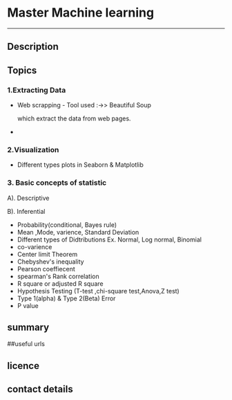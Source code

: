 # Master Machine learning
__________________________________________________________________________


## Description
## Topics
 ### 1.Extracting  Data
  * Web scrapping -  Tool used :->> Beautiful Soup
  
    which extract the data from web pages.
  * 
 ### 2.Visualization 
 * Different types plots in  Seaborn & Matplotlib 
 ### 3. Basic concepts of statistic
  A). Descriptive 
  
  B). Inferential 
  * Probability(conditional, Bayes rule)
 * Mean ,Mode, varience, Standard Deviation
 * Different types of Didtributions Ex. Normal, Log normal, Binomial 
 * co-varience
 * Center limit Theorem
 * Chebyshev's inequality
 * Pearson coeffiecent
 * spearman's Rank correlation
 * R square or adjusted R square
 * Hypothesis Testing (T-test ,chi-square test,Anova,Z test)
 *  Type 1(alpha) & Type 2(Beta) Error
 * P value
  
    
## summary 
##useful urls
## licence
## contact details
